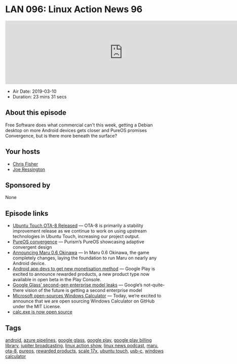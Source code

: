 # LAN 096: Linux Action News 96

<iframe src="https://player.fireside.fm/v2/DAcK9LdX+vMcm9MDF?theme=dark" width="740" height="200" frameborder="0" scrolling="no"></iframe>

* Air Date: 2019-03-10
* Duration: 23 mins 31 secs

## About this episode

Free Software does what commercial can't this week, getting a Debian desktop on more Android devices gets closer and PureOS promises Convergence, but is there more beneath the surface? 

## Your hosts
* [Chris Fisher](https://linuxactionnews.com/hosts/chris)
* [Joe Ressington](https://linuxactionnews.com/hosts/joe)

## Sponsored by

None



## Episode links

  * [Ubuntu Touch OTA-8 Released](https://ubports.com/blog/ubports-blog-1/post/ubuntu-touch-ota-8-release-207 "Ubuntu Touch OTA-8 Released") — OTA-8 is primarily a stability improvement release as we continue to work on using upstream technologies in Ubuntu Touch, increasing our project output.
  * [PureOS convergence](https://puri.sm/posts/converging-on-convergence-pureos-is-convergent-welcome-to-the-future/ "PureOS convergence") — Purism’s PureOS showcasing adaptive convergent design
  * [Announcing Maru 0.6 Okinawa](https://maruos.com/blog/2019/announcing-maru-0.6-okinawa.html "Announcing Maru 0.6 Okinawa") — In Maru 0.6 Okinawa, the game completely changes, laying the foundation to run Maru on nearly any Android device.
  * [Android app devs to get new monetisation method](https://android-developers.googleblog.com/2019/03/supplement-your-earnings-with-rewarded.html "Android app devs to get new monetisation method") — Google Play is excited to announce rewarded products, a new product type now available in open beta in the Play Console.
  * [Google Glass’ second-gen enterprise model leaks](https://www.theverge.com/circuitbreaker/2019/3/5/18251800/google-glass-second-gen-enterprise-model-leaks-usb-c "Google Glass’ second-gen enterprise model leaks") — Google’s not-quite-there vision of the future is getting a second enterprise model
  * [Microsoft open-sources Windows Calculator](https://blogs.windows.com/buildingapps/2019/03/06/announcing-the-open-sourcing-of-windows-calculator/ "Microsoft open-sources Windows Calculator") — Today, we’re excited to announce that we are open sourcing Windows Calculator on GitHub under the MIT License.
  * [calc.exe is now open source](https://arstechnica.com/gadgets/2019/03/calc-exe-is-now-open-source-theres-surprising-depth-in-its-ancient-code/ "calc.exe is now open source")



## Tags

[android](https://linuxactionnews.com/tags/android), [azure pipelines](https://linuxactionnews.com/tags/azure%20pipelines), [google glass](https://linuxactionnews.com/tags/google%20glass), [google play](https://linuxactionnews.com/tags/google%20play), [google play billing library](https://linuxactionnews.com/tags/google%20play%20billing%20library), [jupiter broadcasting](https://linuxactionnews.com/tags/jupiter%20broadcasting), [linux action show](https://linuxactionnews.com/tags/linux%20action%20show), [linux news podcast](https://linuxactionnews.com/tags/linux%20news%20podcast), [maru](https://linuxactionnews.com/tags/maru), [ota-8](https://linuxactionnews.com/tags/ota-8), [pureos](https://linuxactionnews.com/tags/pureos), [rewarded products](https://linuxactionnews.com/tags/rewarded%20products), [scale 17x](https://linuxactionnews.com/tags/scale%2017x), [ubuntu touch](https://linuxactionnews.com/tags/ubuntu%20touch), [usb-c](https://linuxactionnews.com/tags/usb-c), [windows calculator](https://linuxactionnews.com/tags/windows%20calculator)
